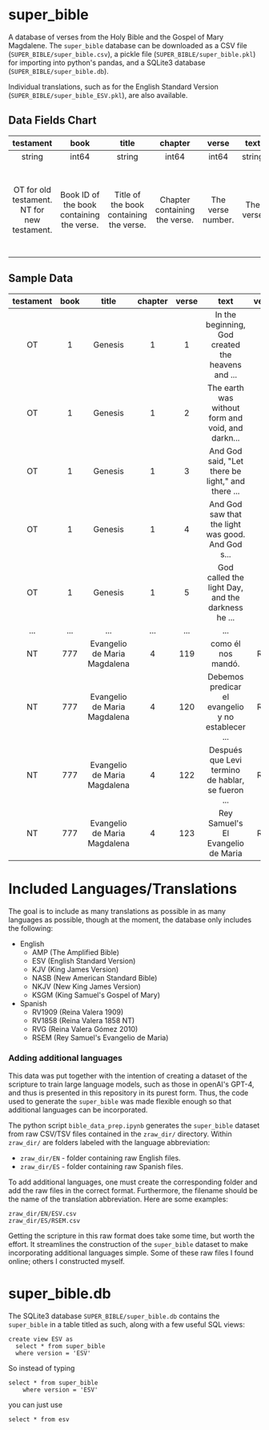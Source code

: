 # super_bible
A database of verses from the Holy Bible and the Gospel of Mary Magdalene. The `super_bible` database can be downloaded as a CSV file (`SUPER_BIBLE/super_bible.csv`), a pickle file (`SUPER_BIBLE/super_bible.pkl`) for importing into python's pandas, and a SQLite3 database (`SUPER_BIBLE/super_bible.db`). 

Individual translations, such as for the English Standard Version (`SUPER_BIBLE/super_bible_ESV.pkl`), are also available.
## Data Fields Chart
|**testament**|**book**|**title**|**chapter**|**verse**|**text**|**version**|**language**|
|:-----:|:-----:|:-----:|:-----:|:-----:|:-----:|:-----:|:-----:|
|string|int64|string|int64|int64|string|string|string|
|OT for old testament. NT for new testament.|Book ID of the book containing the verse.|Title of the book containing the verse.|Chapter containing the verse.|The verse number.|The verse|The translation abbreviation (e.g. KSGM for [King Samuel's Gospel of Mary Magdalene](www.gospelmarymagdalene.com)).|Currently supported langages are English (EN) and Spanish (ES).|

## Sample Data
|testament|book|title|chapter|verse|text|version|language|
|:-:|:-:|:--:|:-:|:-:|:-------:|:-:|:-:|
|OT|	1|	Genesis|	1|	1|	In the beginning, God created the heavens and ...|	ESV|	EN|
|OT|	1|	Genesis|	1|	2|	The earth was without form and void, and darkn...|	ESV|	EN|
|OT|	1|	Genesis|	1|	3|	And God said, "Let there be light," and there ...|	ESV|	EN|
|OT|	1|	Genesis|	1|	4|	And God saw that the light was good. And God s...|	ESV|	EN|
|OT|	1|	Genesis|	1|	5|	God called the light Day, and the darkness he ...|	ESV|	EN|
|...|	...|	...|	...|	...|	...|	...|	...|
|NT|	777|	Evangelio de Maria Magdalena|	4|	119|	como él nos mandó.	|RSEM|	ES|
|NT|	777|	Evangelio de Maria Magdalena|	4|	120|	Debemos predicar el evangelio y no establecer ...	|RSEM|	ES|
|NT|	777|	Evangelio de Maria Magdalena|	4|	122|	Después que Levi termino de hablar, se fueron ...	|RSEM|	ES|
|NT|	777|	Evangelio de Maria Magdalena|	4|	123|	Rey Samuel's El Evangelio de Maria	|RSEM|	ES|

# Included Languages/Translations
The goal is to include as many translations as possible in as many languages as possible, though at the moment, the database only includes the following:

   <ul>
     <li>English
       <ul>
         <li>AMP (The Amplified Bible)</li>
         <li>ESV (English Standard Version)</li>
         <li>KJV (King James Version)</li>
         <li>NASB (New American Standard Bible)</li>
         <li>NKJV (New King James Version)</li>
         <li>KSGM (King Samuel's Gospel of Mary)</li>
       </ul>
     </li>
     <li> Spanish
       <ul>
         <li>RV1909 (Reina Valera 1909)</li>
         <li>RV1858 (Reina Valera 1858 NT)</li>
         <li>RVG (Reina Valera Gómez 2010)</li>
         <li>RSEM (Rey Samuel's Evangelio de Maria)</li>
       </ul>
     </li>
   </ul>
   
### Adding additional languages

This data was put together with the intention of creating a dataset of the scripture to train large language models, such as those in openAI's GPT-4, and thus is presented in this repository in its purest form. Thus, the code used to generate the `super_bible` was made flexible enough so that additional languages can be incorporated.

The python script `bible_data_prep.ipynb` generates the `super_bible` dataset from raw CSV/TSV files contained in the `zraw_dir/` directory. Within `zraw_dir/` are folders labeled with the language abbreviation:

* `zraw_dir/EN` - folder containing raw English files.
* `zraw_dir/ES` - folder containing raw Spanish files.

To add additional languages, one must create the corresponding folder and add the raw files in the correct format. Furthermore, the filename should be the name of the translation abbreviation. Here are some examples:

```
zraw_dir/EN/ESV.csv
zraw_dir/ES/RSEM.csv
```

Getting the scripture in this raw format does take some time, but worth the effort. It streamlines the construction of the `super_bible` dataset to make incorporating additional languages simple. Some of these raw files I found online; others I constructed myself.

# super_bible.db

The SQLite3 database `SUPER_BIBLE/super_bible.db` contains the `super_bible` in a table titled as such, along with a few useful SQL views:

    create view ESV as
      select * from super_bible
      where version = 'ESV'

So instead of typing 
    
    select * from super_bible
        where version = 'ESV'

you can just use 
    
    select * from esv
    
